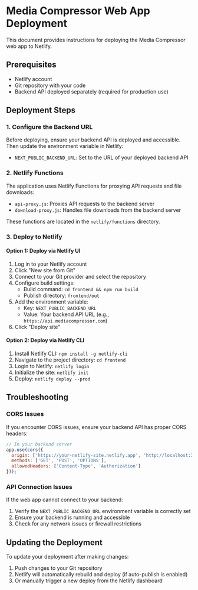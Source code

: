 # Media Compressor Web App Deployment

This document provides instructions for deploying the Media Compressor web app to Netlify.

## Prerequisites

- Netlify account
- Git repository with your code
- Backend API deployed separately (required for production use)

## Deployment Steps

### 1. Configure the Backend URL

Before deploying, ensure your backend API is deployed and accessible. Then update the environment variable in Netlify:

- `NEXT_PUBLIC_BACKEND_URL`: Set to the URL of your deployed backend API

### 2. Netlify Functions

The application uses Netlify Functions for proxying API requests and file downloads:

- `api-proxy.js`: Proxies API requests to the backend server
- `download-proxy.js`: Handles file downloads from the backend server

These functions are located in the `netlify/functions` directory.

### 3. Deploy to Netlify

#### Option 1: Deploy via Netlify UI

1. Log in to your Netlify account
2. Click "New site from Git"
3. Connect to your Git provider and select the repository
4. Configure build settings:
   - Build command: `cd frontend && npm run build`
   - Publish directory: `frontend/out`
5. Add the environment variable:
   - Key: `NEXT_PUBLIC_BACKEND_URL`
   - Value: Your backend API URL (e.g., `https://api.mediacompressor.com`)
6. Click "Deploy site"

#### Option 2: Deploy via Netlify CLI

1. Install Netlify CLI: `npm install -g netlify-cli`
2. Navigate to the project directory: `cd frontend`
3. Login to Netlify: `netlify login`
4. Initialize the site: `netlify init`
5. Deploy: `netlify deploy --prod`

## Troubleshooting

### CORS Issues

If you encounter CORS issues, ensure your backend API has proper CORS headers:

```javascript
// In your backend server
app.use(cors({
  origin: ['https://your-netlify-site.netlify.app', 'http://localhost:3000'],
  methods: ['GET', 'POST', 'OPTIONS'],
  allowedHeaders: ['Content-Type', 'Authorization']
}));
```

### API Connection Issues

If the web app cannot connect to your backend:

1. Verify the `NEXT_PUBLIC_BACKEND_URL` environment variable is correctly set
2. Ensure your backend is running and accessible
3. Check for any network issues or firewall restrictions

## Updating the Deployment

To update your deployment after making changes:

1. Push changes to your Git repository
2. Netlify will automatically rebuild and deploy (if auto-publish is enabled)
3. Or manually trigger a new deploy from the Netlify dashboard

